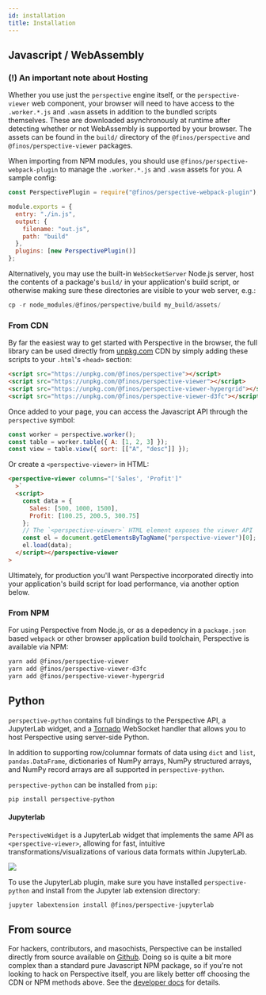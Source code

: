 ```yaml
---
id: installation
title: Installation
---
```


## Javascript / WebAssembly

### (!) An important note about Hosting

Whether you use just the `perspective` engine itself, or the
`perspective-viewer` web component, your browser will need to have access to the
`.worker.*.js` and `.wasm` assets in addition to the bundled scripts themselves.
These are downloaded asynchronously at runtime after detecting whether or not
WebAssembly is supported by your browser. The assets can be found in the
`build/` directory of the `@finos/perspective` and `@finos/perspective-viewer`
packages.

When importing from NPM modules, you should use
`@finos/perspective-webpack-plugin` to manage the `.worker.*.js` and `.wasm`
assets for you. A sample config:

```javascript
const PerspectivePlugin = require("@finos/perspective-webpack-plugin");

module.exports = {
  entry: "./in.js",
  output: {
    filename: "out.js",
    path: "build"
  },
  plugins: [new PerspectivePlugin()]
};
```

Alternatively, you may use the built-in `WebSocketServer` Node.js server, host
the contents of a package's `build/` in your application's build script, or
otherwise making sure these directories are visible to your web server, e.g.:

```javascript
cp -r node_modules/@finos/perspective/build my_build/assets/
```

### From CDN

By far the easiest way to get started with Perspective in the browser, the full
library can be used directly from
[unpkg.com](https://unpkg.com/@finos/perspective-examples/build/perspective-viewer.js)
CDN by simply adding these scripts to your `.html`'s `<head>` section:

```html
<script src="https://unpkg.com/@finos/perspective"></script>
<script src="https://unpkg.com/@finos/perspective-viewer"></script>
<script src="https://unpkg.com/@finos/perspective-viewer-hypergrid"></script>
<script src="https://unpkg.com/@finos/perspective-viewer-d3fc"></script>
```

Once added to your page, you can access the Javascript API through the
`perspective` symbol:

```javascript
const worker = perspective.worker();
const table = worker.table({ A: [1, 2, 3] });
const view = table.view({ sort: [["A", "desc"]] });
```

Or create a `<perspective-viewer>` in HTML:

```html
<perspective-viewer columns="['Sales', 'Profit']"
  >`
  <script>
    const data = {
      Sales: [500, 1000, 1500],
      Profit: [100.25, 200.5, 300.75]
    };
    // The `<perspective-viewer>` HTML element exposes the viewer API
    const el = document.getElementsByTagName("perspective-viewer")[0];
    el.load(data);
  </script></perspective-viewer
>
```

Ultimately, for production you'll want Perspective incorporated directly into
your application's build script for load performance, via another option below.

### From NPM

For using Perspective from Node.js, or as a depedency in a `package.json` based
`webpack` or other browser application build toolchain, Perspective is available
via NPM:

```bash
yarn add @finos/perspective-viewer
yarn add @finos/perspective-viewer-d3fc
yarn add @finos/perspective-viewer-hypergrid
```

## Python

`perspective-python` contains full bindings to the Perspective API, a JupyterLab
widget, and a [Tornado](http://www.tornadoweb.org/en/stable/) WebSocket handler
that allows you to host Perspective using server-side Python.

In addition to supporting row/columnar formats of data using `dict` and `list`,
`pandas.DataFrame`, dictionaries of NumPy arrays, NumPy structured arrays, and
NumPy record arrays are all supported in `perspective-python`.

`perspective-python` can be installed from `pip`:

```bash
pip install perspective-python
```

#### Jupyterlab

`PerspectiveWidget` is a JupyterLab widget that implements the same API as
`<perspective-viewer>`, allowing for fast, intuitive
transformations/visualizations of various data formats within JupyterLab.

<img src="https://perspective.finos.org/img/jupyterlab.png"></img>

To use the JupyterLab plugin, make sure you have installed `perspective-python`
and install from the Jupyter lab extension directory:

```bash
jupyter labextension install @finos/perspective-jupyterlab
```

## From source

For hackers, contributors, and masochists, Perspective can be installed directly
from source available on [Github](https://github.com/finos/perspective). Doing
so is quite a bit more complex than a standard pure Javascript NPM package, so
if you're not looking to hack on Perspective itself, you are likely better off
choosing the CDN or NPM methods above. See the
[developer docs](development.html) for details.
